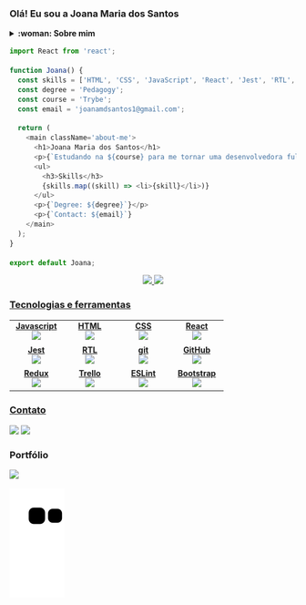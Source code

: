 ### Olá! Eu sou a Joana Maria dos Santos
<details>
  <summary><strong>:woman: Sobre mim</strong></summary><br />
  :woman_teacher: :arrow_right: :woman_technologist: Atualmente estou em transição de carreira, saindo da área da educação para a área da tecnologia. Decidi me aventurar em uma nova área por desejar atuar 
em algo que me permita sair da comodidade e me desafiar cada dia mais e acredito que faço isso constantemente na área de desenvolvimento. 
  <br />
  <br />

  📖 Iniciei meus estudos para me tornar Desenvolvedora Full Stack na Trybe em julho de 2022.
  <br />
  <br />
  🎵 Adoro música e estou constantemente escutando principalmente música pop
  <br />
  <br />
  :mage_woman: No meu tempo livre gosto muito de assistir séries, filmes e ler livros, principalmente de ficção científica, aventura e fantasia. 
</details>

```js
import React from 'react';

function Joana() {
  const skills = ['HTML', 'CSS', 'JavaScript', 'React', 'Jest', 'RTL', 'Git', 'GitHub'];
  const degree = 'Pedagogy';
  const course = 'Trybe';
  const email = 'joanamdsantos1@gmail.com';

  return (
    <main className='about-me'>
      <h1>Joana Maria dos Santos</h1>
      <p>{`Estudando na ${course} para me tornar uma desenvolvedora full stack` }</p>
      <ul>
        <h3>Skills</h3>
        {skills.map((skill) => <li>{skill}</li>)}
      </ul>
      <p>{`Degree: ${degree}`}</p>
      <p>{`Contact: ${email}`}
    </main>
  );
}

export default Joana;

```
<div align="center">
  <a href="https://github.com/joanamds">
  <img height="160em" src="https://github-readme-stats.vercel.app/api?username=joanamds&show_icons=true&theme=dracula&include_all_commits=true&count_private=true"/>
  <img height="160em" src="https://github-readme-stats.vercel.app/api/top-langs/?username=joanamds&layout=compact&langs_count=7&theme=dracula"/>
</div>
  
<h3 align="left">Tecnologias e ferramentas</h3>
<table width="320px">
    <tbody>
        <tr valign="top">
            <td width="80px" align="center">
            <span><strong>Javascript</strong></span><br>
            <img height="32px" src="https://upload.vectorlogo.zone/logos/javascript/images/239ec8a4-163e-4792-83b6-3f6d96911757.svg">
            </td>
            <td width="80px" align="center">
            <span><strong>HTML</strong></span><br>
            <img height="32" src="https://cdn.jsdelivr.net/gh/devicons/devicon/icons/html5/html5-original.svg">
            </td>
            <td width="80px" align="center">
            <span><strong>CSS</strong></span><br>
            <img height="32px" src="https://cdn.jsdelivr.net/gh/devicons/devicon/icons/css3/css3-original.svg">
            </td>
            <td width="80px" align="center">
            <span><strong>React</strong></span><br>
            <img height="32px" src="https://cdn.jsdelivr.net/gh/devicons/devicon/icons/react/react-original.svg">
            </td>
        </tr>
        <tr valign="top">
            <td width="80px" align="center">
            <span><strong>Jest</strong></span><br>
            <img height="32px" src="https://www.vectorlogo.zone/logos/jestjsio/jestjsio-icon.svg">
            <td width="80px" align="center">
            <span><strong>RTL</strong></span><br>
            <img height="32" src="https://testing-library.com/img/octopus-128x128.png">
            </td>
            <td width="80px" align="center">
            <span><strong>git</strong></span><br>
            <img height="32px" src="https://cdn.jsdelivr.net/gh/devicons/devicon/icons/git/git-plain.svg">
            </td>
            <td width="80px" align="center">
            <span><strong>GitHub</strong></span><br>
            <img height="32px" src="https://www.vectorlogo.zone/logos/github/github-tile.svg">
            </td>
        </tr>
        <tr valign="top">
            <td width="80px" align="center">
            <span><strong>Redux</strong></span><br>
            <img height="32" src="https://cdn.worldvectorlogo.com/logos/redux.svg">
            </td>
            <td width="80px" align="center">
            <span><strong>Trello</strong></span><br>
            <img height="32px" src="https://www.vectorlogo.zone/logos/trello/trello-icon.svg">
            </td>
            <td width="80px" align="center">
            <span><strong>ESLint</strong></span><br>
            <img height="32px" src="https://www.vectorlogo.zone/logos/eslint/eslint-icon.svg">
            <td width="80px" align="center">
            <span><strong>Bootstrap</strong></span><br>
            <img height="32px" src="https://upload.vectorlogo.zone/logos/getbootstrap/images/987f8f6c-263a-47b1-a85d-853cfca215d9.svg">
            </td>
        </tr>
  </tbody>
  </table>


</div>
  
### Contato
  <a href="https://www.linkedin.com/in/dev-joanamds/" target="_blank"><img src="https://img.shields.io/badge/-LinkedIn-%230077B5?style=for-the-badge&logo=linkedin&logoColor=white" target="_blank"></a> 
    <a href = "mailto:joanamdsantos1@gmail.com"><img src="https://img.shields.io/badge/-Gmail-%23E4405F?style=for-the-badge&logo=gmail&logoColor=white"></a>

### Portfólio
 <a href="https://joanamds.github.io/" target="_blank"><img src="https://img.shields.io/badge/-Github%20Page-%23333?style=for-the-badge&logo=github&logoColor=white" target="_blank"></a>
 
  ![Snake animation](https://github.com/joanamds/joanamds/blob/output/github-contribution-grid-snake.svg)

